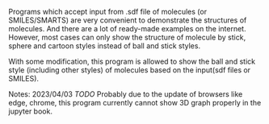 Programs which accept input from .sdf file of molecules (or SMILES/SMARTS) are very convenient to demonstrate the structures of molecules. And there are a lot of ready-made examples on the internet. However, most cases can only show the structure of molecule by stick, sphere and cartoon styles instead of ball and stick styles. 

With some modification, this program is allowed to show the ball and stick style (including other styles) of molecules based on the input(sdf files or SMILES).


Notes:
2023/04/03
*TODO*
Probably due to the update of browsers like edge, chrome, this program currently cannot show 3D graph properly in the jupyter book.
